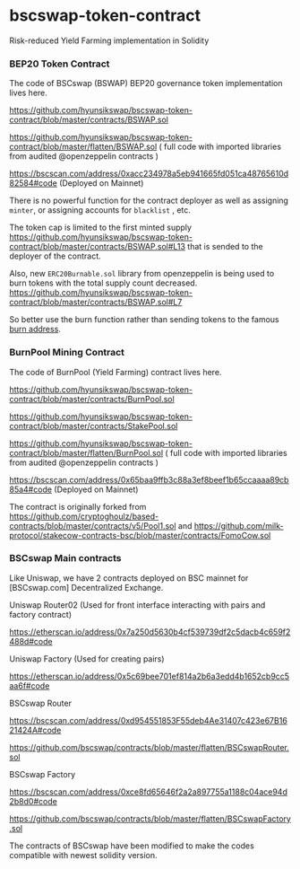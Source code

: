 # bscswap-token-contract
Risk-reduced Yield Farming implementation in Solidity

### BEP20 Token Contract

The code of BSCswap (BSWAP) BEP20 governance token implementation lives here.

https://github.com/hyunsikswap/bscswap-token-contract/blob/master/contracts/BSWAP.sol

https://github.com/hyunsikswap/bscswap-token-contract/blob/master/flatten/BSWAP.sol ( full code with imported libraries from audited @openzeppelin contracts )

https://bscscan.com/address/0xacc234978a5eb941665fd051ca48765610d82584#code (Deployed on Mainnet)

There is no powerful function for the contract deployer as well as assigning `minter`, or assigning accounts for `blacklist` , etc.

The token cap is limited to the first minted supply https://github.com/hyunsikswap/bscswap-token-contract/blob/master/contracts/BSWAP.sol#L13 that is sended to the deployer of the contract.

Also, new `ERC20Burnable.sol` library from openzeppelin is being used to burn tokens with the total supply count decreased. https://github.com/hyunsikswap/bscswap-token-contract/blob/master/contracts/BSWAP.sol#L7

So better use the burn function rather than sending tokens to the famous [burn address](https://bscscan.com/address/0x000000000000000000000000000000000000dEaD).

### BurnPool Mining Contract

The code of BurnPool (Yield Farming) contract lives here.

https://github.com/hyunsikswap/bscswap-token-contract/blob/master/contracts/BurnPool.sol

https://github.com/hyunsikswap/bscswap-token-contract/blob/master/contracts/StakePool.sol

https://github.com/hyunsikswap/bscswap-token-contract/blob/master/flatten/BurnPool.sol ( full code with imported libraries from audited @openzeppelin contracts )

https://bscscan.com/address/0x65baa9ffb3c88a3ef8beef1b65ccaaaa89cb85a4#code (Deployed on Mainnet)

The contract is originally forked from https://github.com/cryptoghoulz/based-contracts/blob/master/contracts/v5/Pool1.sol and https://github.com/milk-protocol/stakecow-contracts-bsc/blob/master/contracts/FomoCow.sol

### BSCswap Main contracts

Like Uniswap, we have 2 contracts deployed on BSC mainnet for [BSCswap.com] Decentralized Exchange.

Uniswap Router02 (Used for front interface interacting with pairs and factory contract)

https://etherscan.io/address/0x7a250d5630b4cf539739df2c5dacb4c659f2488d#code

Uniswap Factory (Used for creating pairs)

https://etherscan.io/address/0x5c69bee701ef814a2b6a3edd4b1652cb9cc5aa6f#code

BSCswap Router

https://bscscan.com/address/0xd954551853F55deb4Ae31407c423e67B1621424A#code

https://github.com/bscswap/contracts/blob/master/flatten/BSCswapRouter.sol

BSCswap Factory

https://bscscan.com/address/0xce8fd65646f2a2a897755a1188c04ace94d2b8d0#code

https://github.com/bscswap/contracts/blob/master/flatten/BSCswapFactory.sol

The contracts of BSCswap have been modified to make the codes compatible with newest solidity version.
